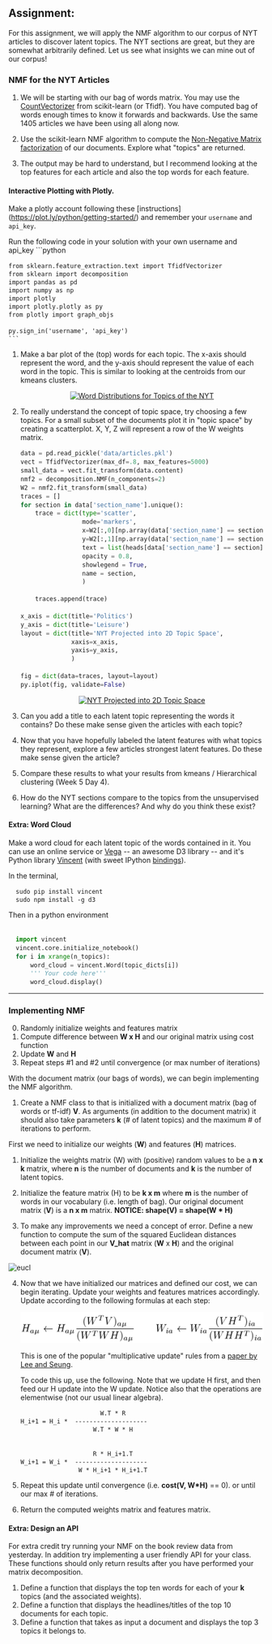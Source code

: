 ## Assignment: 

For this assignment, we will apply the NMF algorithm to our corpus of NYT articles to discover latent topics.  The NYT sections are great, but they are somewhat arbitrarily defined.  Let us see what insights we can mine out of our corpus!  



### NMF for the NYT Articles

1. We will be starting with our bag of words matrix.  You may use the [CountVectorizer](http://scikit-learn.org/stable/modules/generated/sklearn.feature_extraction.text.CountVectorizer.html) from scikit-learn (or Tfidf).  You have computed bag of words enough times to know it forwards and backwards.  Use the same 1405 articles we have been using all along now.

2. Use the scikit-learn NMF algorithm to compute the [Non-Negative Matrix factorization](http://scikit-learn.org/stable/auto_examples/applications/topics_extraction_with_nmf.html) of our documents.  Explore what "topics" are returned. 

3. The output may be hard to understand, but I recommend looking at the top features for each article and also the top words for each feature.

#### Interactive Plotting with Plotly.

Make a plotly account following these [instructions] (https://plot.ly/python/getting-started/) and remember your `username` and `api_key`.

Run the following code in your solution with your own username and api_key
    ```python
    
    from sklearn.feature_extraction.text import TfidfVectorizer
    from sklearn import decomposition
    import pandas as pd 
    import numpy as np 
    import plotly
    import plotly.plotly as py
    from plotly import graph_objs
    
    py.sign_in('username', 'api_key')
    ```

1. Make a bar plot of the (top) words for each topic.  The x-axis should represent the word, and the y-axis should represent the value of each word in the topic.  This is similar to looking at the centroids from our kmeans clusters.


    <div>
        <a href="https://plot.ly/~rickyk9487/2/" target="_blank" title="Word Distributions for Topics of the NYT" style="display: block; text-align: center;"><img src="https://plot.ly/~rickyk9487/2.png" alt="Word Distributions for Topics of the NYT" style="max-width: 100%;"  onerror="this.onerror=null;this.src='https://plot.ly/404.png';" /></a>
        <script data-plotly="rickyk9487:2" src="https://plot.ly/embed.js" async></script>
    </div>
    

1. To really understand the concept of topic space, try choosing a few topics.  For a small subset of the documents plot it in "topic space" by creating a scatterplot.  X, Y, Z will represent a row of the W weights matrix.
    ```python 
    data = pd.read_pickle('data/articles.pkl')
    vect = TfidfVectorizer(max_df=.8, max_features=5000)
    small_data = vect.fit_transform(data.content)
    nmf2 = decomposition.NMF(n_components=2)
    W2 = nmf2.fit_transform(small_data)
    traces = []
    for section in data['section_name'].unique():
        trace = dict(type='scatter', 
                     mode='markers', 
                     x=W2[:,0][np.array(data['section_name'] == section)],
                     y=W2[:,1][np.array(data['section_name'] == section)],
                     text = list(heads[data['section_name'] == section]),
                     opacity = 0.8,
                     showlegend = True,
                     name = section,
                     )
    
        traces.append(trace)
    
    x_axis = dict(title='Politics')
    y_axis = dict(title='Leisure')
    layout = dict(title='NYT Projected into 2D Topic Space',
                  xaxis=x_axis,
                  yaxis=y_axis,
                  )
    
    fig = dict(data=traces, layout=layout)
    py.iplot(fig, validate=False)
    ```

    <div>
        <a href="https://plot.ly/~rickyk9487/10/" target="_blank" title="NYT Projected into 2D Topic Space" style="display: block; text-align: center;"><img src="https://plot.ly/~rickyk9487/10.png" alt="NYT Projected into 2D Topic Space" style="max-width: 100%;"  onerror="this.onerror=null;this.src='https://plot.ly/404.png';" /></a>
        <script data-plotly="rickyk9487:10" src="https://plot.ly/embed.js" async></script>
    </div>



1. Can you add a title to each latent topic representing the words it contains?  Do these make sense given the articles with each topic?

1.  Now that you have hopefully labeled the latent features with what topics they represent, explore a few articles strongest latent features.  Do these make sense given the article?

1. Compare these results to what your results from kmeans / Hierarchical clustering (Week 5 Day 4).

1. How do the NYT sections compare to the topics from the unsupervised learning?  What are the differences?  And why do you think these exist?

#### Extra:  Word Cloud

Make a word cloud for each latent topic of the words contained in it.  You can use an online service or [Vega](https://github.com/trifacta/vega/blob/master/examples/spec/wordcloud.json) -- an awesome D3 library -- and it's Python library [Vincent](http://vincent.readthedocs.org/en/latest/index.html) (with sweet IPython [bindings](http://vincent.readthedocs.org/en/latest/quickstart.html#ipython-integration)). 

In the terminal, 

  ```
    sudo pip install vincent
    sudo npm install -g d3
  ```

Then in a python environment

  ```python
    
    import vincent
    vincent.core.initialize_notebook()
    for i in xrange(n_topics):
        word_cloud = vincent.Word(topic_dicts[i])
        ''' Your code here'''
        word_cloud.display()
  ```

----------


### Implementing NMF

0. Randomly initialize weights and features matrix
1. Compute difference between __W x H__ and our original matrix using cost function
2. Update __W__ and __H__
3. Repeat steps #1 and #2 until convergence (or max number of iterations)



With the document matrix (our bags of words), we can begin implementing the NMF algorithm.  

1. Create a NMF class to that is initialized with a document matrix (bag of words or tf-idf) __V__.  As arguments (in addition to the document matrix) it should also take parameters __k__ (# of latent topics) and the maximum # of iterations to perform. 
  
  First we need to initialize our weights (__W__) and features (__H__) matrices.  

1. Initialize the weights matrix (W) with (positive) random values to be a __n x k__ matrix, where __n__ is the number of documents and __k__ is the number of latent topics.

2.  Initialize the feature matrix (H) to be __k x m__ where __m__ is the number of words in our vocabulary (i.e. length of bag).  Our original document matrix (__V__) is a __n x m__ matrix.  __NOTICE: shape(V) = shape(W * H)__

3. To make any improvements we need a concept of error. Define a new function to compute the sum of the squared Euclidean distances between each point in our __V_hat__ matrix (__W__ x __H__) and the original document matrix (__V__).

  ![eucl](http://upload.wikimedia.org/math/8/2/0/8206c782235517a0636ff7aa521ed2d7.png)

4. Now that we have initialized our matrices and defined our cost, we can begin iterating. Update your weights and features matrices accordingly.  Update according to the following formulas at each step:

    ![multiplicative_update.png](images/multiplicative_update.png)
    
    This is one of the popular "multiplicative update" rules from a [paper by Lee and Seung](http://hebb.mit.edu/people/seung/papers/nmfconverge.pdf).  
    
    To code this up, use the following.   Note that we update H first, and then feed our H update into the W update.
    Notice also that the operations are elementwise (not our usual linear algebra).  

    ```
                          W.T * R
    H_i+1 = H_i *  --------------------
                        W.T * W * H


                        R * H_i+1.T
    W_i+1 = W_i *  --------------------
                    W * H_i+1 * H_i+1.T
    ```


7. Repeat this update until convergence (i.e. __cost(V, W*H)__ == 0). or until our max # of iterations.

8. Return the computed weights matrix and features matrix.

#### Extra:  Design an API

For extra credit try running your NMF on the book review data from yesterday.  In addition try implementing a user friendly API for your class.  These functions should only return results after you have performed your matrix decomposition.

1. Define a function that displays the top ten words for each of your __k__ topics (and the associated weights).
2. Define a function that displays the headlines/titles of the top 10 documents for each topic.
3. Define a function that takes as input a document and displays the top 3 topics it belongs to.
